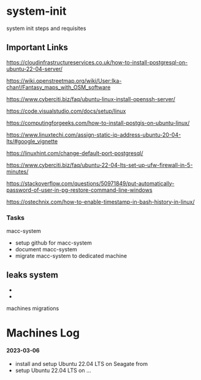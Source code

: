 # system-init
system init steps and requisites


## Important Links

https://cloudinfrastructureservices.co.uk/how-to-install-postgresql-on-ubuntu-22-04-server/

https://wiki.openstreetmap.org/wiki/User:Ika-chan!/Fantasy_maps_with_OSM_software

https://www.cyberciti.biz/faq/ubuntu-linux-install-openssh-server/

https://code.visualstudio.com/docs/setup/linux

https://computingforgeeks.com/how-to-install-postgis-on-ubuntu-linux/

https://www.linuxtechi.com/assign-static-ip-address-ubuntu-20-04-lts/#google_vignette

https://linuxhint.com/change-default-port-postgresql/

https://www.cyberciti.biz/faq/ubuntu-22-04-lts-set-up-ufw-firewall-in-5-minutes/

https://stackoverflow.com/questions/50971849/put-automatically-password-of-user-in-pg-restore-command-line-windows



https://ostechnix.com/how-to-enable-timestamp-in-bash-history-in-linux/





### Tasks

macc-system
- setup github for macc-system
- document macc-system
- migrate macc-system to dedicated machine


leaks system
- 
- 
- 


machines migrations



# Machines Log




####


####


#### 2023-03-06

- install and setup Ubuntu 22.04 LTS on Seagate from
- setup Ubuntu 22.04 LTS on ...

#### 